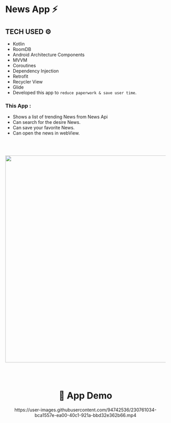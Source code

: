 # News App ⚡

## TECH USED ⚙
 - Kotlin
 - RoomDB
 - Android Architecture Components
 - MVVM
 - Coroutines
 - Dependency Injection
 - Retrofit
 - Recycler View
 - Glide
 - Developed this app to ```reduce paperwork & save user time```.

### This App :
  - Shows a list of trending News from News Api
  - Can search for the desire News.
  - Can save your favorite News.
  - Can open the news in webView.

  <br><br>

  <img width=650 src="https://user-images.githubusercontent.com/94545831/184167042-c5fd862b-149b-45de-ae2c-d29799b3c007.png">


  <br><br>

<h1 align="center">📸 App Demo</h1>

<p align = "center">https://user-images.githubusercontent.com/94742536/230761034-bca1557e-ea00-40c1-921a-bbd32e362b66.mp4</p>

  <br>
